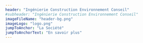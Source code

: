 ```yaml
---
header: "Ingénierie Construction Environnement Conseil"
#subheader: "Ingénierie Construction Environnement Conseil"
imageFileName: "header-bg.png"
imageLogo: "logo.png"
jumpToAnchor: "La Société"
jumpToAnchorText: "En savoir plus"
---
```

